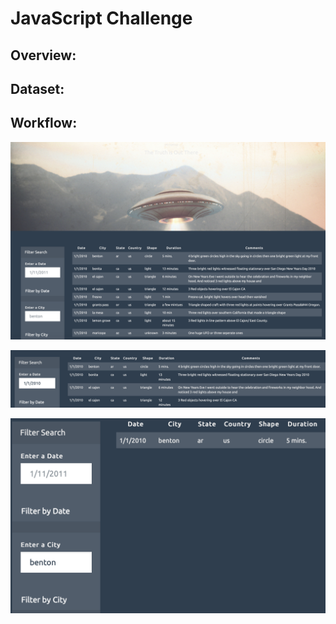 # JavaScript Challenge

## Overview:


## Dataset:



## Workflow:

![Image description](images/page.png)

![Image description](images/byDate.png)

![Image description](images/byCity.png)
